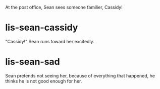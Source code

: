 At the post office, Sean sees someone familier, Cassidy!

# lis-sean-cassidy
"Cassidy!" Sean runs toward her excitedly.

# lis-sean-sad
Sean pretends not seeing her, because of everything that happened, he thinks he is not good enough for her.
